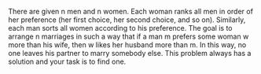 There are given n men and n women. Each woman ranks all men in order of her preference (her first choice, her second choice, and so on). Similarly, each man sorts all women according to his preference. The goal is to arrange n marriages in such a way that if a man m prefers some woman w more than his wife, then w likes her husband more than m. In this way, no one leaves his partner to marry somebody else. This problem always has a solution and your task is to find one.